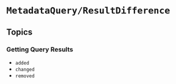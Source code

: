 # ``MetadataQuery/ResultDifference``

## Topics

### Getting Query Results

- ``added``
- ``changed``
- ``removed``
